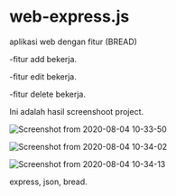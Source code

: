 # web-express.js
aplikasi web dengan fitur (BREAD)

-fitur add bekerja.

-fitur edit bekerja.

-fitur delete bekerja.

Ini adalah hasil screenshoot project.

![Screenshot from 2020-08-04 10-33-50](https://user-images.githubusercontent.com/58900473/89250812-c1260700-d63f-11ea-9d2e-562d47a521b7.png)

![Screenshot from 2020-08-04 10-34-02](https://user-images.githubusercontent.com/58900473/89250956-195d0900-d640-11ea-906c-9180d6081578.png)

![Screenshot from 2020-08-04 10-34-13](https://user-images.githubusercontent.com/58900473/89250989-28dc5200-d640-11ea-81e8-ccfd5f5b9b46.png)

express, json, bread.
